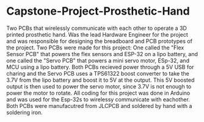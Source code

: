 # Capstone-Project-Prosthetic-Hand
Two PCBs that wirelessly communicate with each other to operate a 3D printed prosthetic hand. Was the lead Hardware Engineer for the project and was responsible for designing the breadboard and PCB prototypes of the project. Two PCBs were made for this project: One called the "Flex Sensor PCB" that powers the flex sensors and ESP-32 on a lipo battery, and one called the "Servo PCB" that powers a mini servo motor, ESp-32, and MCU using a lipo battery. Both PCBs recieved power through a 5V USB for charing and the Servo PCB uses a TPS61322 boost converter to take the 3.7V from the lipo battery and boost it to 5V at the output. This 5V boosted output is then used to power the servo motor, since 3.7V is not enough to power the motor to rotate. All coding for this project was done in Arduino and was used for the Esp-32s to wirelessy communicate with eachother. Both PCBs were manufacutred from JLCPCB and soldered by hand with a soldering iron. 
